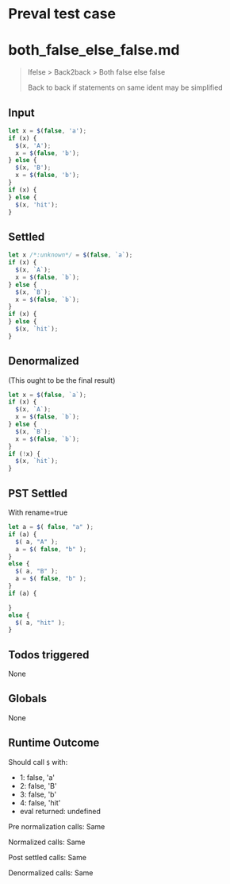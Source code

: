 # Preval test case

# both_false_else_false.md

> Ifelse > Back2back > Both false else false
>
> Back to back if statements on same ident may be simplified

## Input

`````js filename=intro
let x = $(false, 'a');
if (x) {
  $(x, 'A');
  x = $(false, 'b');
} else {
  $(x, 'B');
  x = $(false, 'b');
}
if (x) {
} else {
  $(x, 'hit');
}
`````


## Settled


`````js filename=intro
let x /*:unknown*/ = $(false, `a`);
if (x) {
  $(x, `A`);
  x = $(false, `b`);
} else {
  $(x, `B`);
  x = $(false, `b`);
}
if (x) {
} else {
  $(x, `hit`);
}
`````


## Denormalized
(This ought to be the final result)

`````js filename=intro
let x = $(false, `a`);
if (x) {
  $(x, `A`);
  x = $(false, `b`);
} else {
  $(x, `B`);
  x = $(false, `b`);
}
if (!x) {
  $(x, `hit`);
}
`````


## PST Settled
With rename=true

`````js filename=intro
let a = $( false, "a" );
if (a) {
  $( a, "A" );
  a = $( false, "b" );
}
else {
  $( a, "B" );
  a = $( false, "b" );
}
if (a) {

}
else {
  $( a, "hit" );
}
`````


## Todos triggered


None


## Globals


None


## Runtime Outcome


Should call `$` with:
 - 1: false, 'a'
 - 2: false, 'B'
 - 3: false, 'b'
 - 4: false, 'hit'
 - eval returned: undefined

Pre normalization calls: Same

Normalized calls: Same

Post settled calls: Same

Denormalized calls: Same
